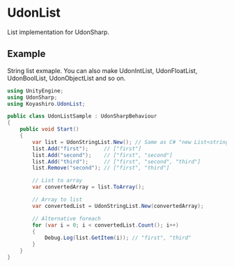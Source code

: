 # UdonList

List implementation for UdonSharp.

## Example

String list exmaple.
You can also make UdonIntList, UdonFloatList, UdonBoolList, UdonObjectList and so on.

```cs
using UnityEngine;
using UdonSharp;
using Koyashiro.UdonList;

public class UdonListSample : UdonSharpBehaviour
{
    public void Start()
    {
        var list = UdonStringList.New(); // Same as C# "new List<string>();"
        list.Add("first");     // ["first"]
        list.Add("second");    // ["first", "second"]
        list.Add("third");     // ["first", "second", "third"]
        list.Remove("second"); // ["first", "third"]

        // List to array
        var convertedArray = list.ToArray();

        // Array to list
        var convertedList = UdonStringList.New(convertedArray);

        // Alternative foreach
        for (var i = 0; i < convertedList.Count(); i++)
        {
            Debug.Log(list.GetItem(i)); // "first", "third"
        }
    }
}
```
